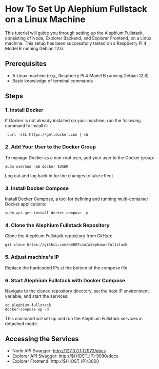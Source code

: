 # How To Set Up Alephium Fullstack on a Linux Machine

This tutorial will guide you through setting up the Alephium Fullstack, consisting of Node, Explorer Backend, and Explorer Frontend, on a Linux machine. This setup has been successfully tested on a Raspberry Pi 4 Model B running Debian 12.6.

## Prerequisites

- A Linux machine (e.g., Raspberry Pi 4 Model B running Debian 12.6)
- Basic knowledge of terminal commands

## Steps

### 1. Install Docker
If Docker is not already installed on your machine, run the following command to install it:

```
 curl -sSL https://get.docker.com | sh
```

### 2. Add Your User to the Docker Group
To manage Docker as a non-root user, add your user to the Docker group:

```
sudo usermod -aG docker $USER
```
Log out and log back in for the changes to take effect.

### 3. Install Docker Compose
Install Docker Compose, a tool for defining and running multi-container Docker applications:

```
sudo apt-get install docker-compose -y
```

### 4. Clone the Alephium Fullstack Repository
Clone the Alephium Fullstack repository from GitHub:

```
git clone https://github.com/dm807cam/alephium-fullstack
```

### 5. Adjust machine's IP
Replace the hardcoded IPs at the bottom of the compose file

### 6. Start Alephium Fullstack with Docker Compose
Navigate to the cloned repository directory, set the host IP environment variable, and start the services:

```
cd alephium-fullstack
docker-compose up -d
```
This command will set up and run the Alephium Fullstack services in detached mode.

## Accessing the Services

- Node API Swagger: http://127.0.0.1:12973/docs
- Explorer API Swagger: http://${HOST_IP}:9090/docs
- Explorer Frontend: http://${HOST_IP}:3000
